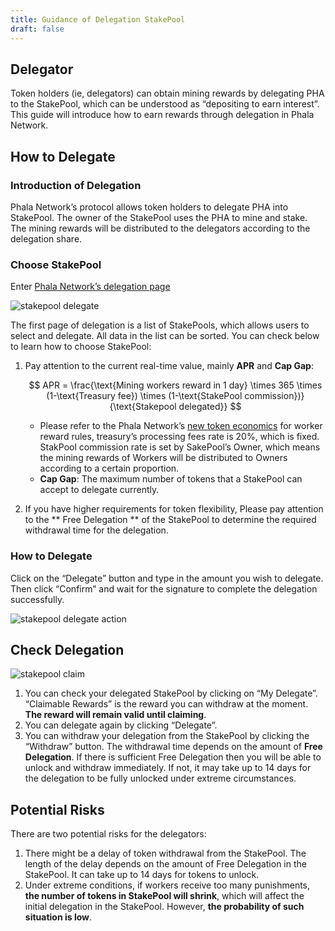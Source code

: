 ```yaml
---
title: Guidance of Delegation StakePool
draft: false
---
```


<script>
  MathJax = {
    tex: {
      inlineMath: [['$', '$'], ['\\(', '\\)']],
      displayMath: [['$$','$$'], ['\\[', '\\]']],
      processEscapes: true,
      processEnvironments: true
    },
    options: {
      skipHtmlTags: ['script', 'noscript', 'style', 'textarea', 'pre']
    }
  };
  window.addEventListener('load', (event) => {
      document.querySelectorAll("mjx-container").forEach(function(x){
        x.parentElement.classList += 'has-jax'})
    });
</script>
<script type="text/javascript" id="MathJax-script" async
  src="https://cdn.jsdelivr.net/npm/mathjax@3/es5/tex-mml-chtml.js"></script>

## Delegator

Token holders (ie, delegators) can obtain mining rewards by delegating PHA to the StakePool, which can be understood as “depositing to earn interest”. This guide will introduce how to earn rewards through delegation in Phala Network.

## How to Delegate

### Introduction of Delegation

Phala Network’s protocol allows token holders to delegate PHA into StakePool. The owner of the StakePool uses the PHA to mine and stake. The mining rewards will be distributed to the delegators according to the delegation share.

### Choose StakePool

Enter [Phala Network’s delegation page]( https://app.phala.network/delegate/ )

![stakepool delegate](/images/docs/khala-user/stakepool-delegate.jpg)

The first page of delegation is a list of StakePools, which allows users to select and delegate. All data in the list can be sorted. You can check below to learn how to choose StakePool:

1. Pay attention to the current real-time value, mainly **APR** and **Cap Gap**:

    $$
    APR = \frac{\text{Mining workers reward in 1 day} \times 365 \times (1-\text{Treasury fee}) \times (1-\text{StakePool commission})}{\text{Stakepool delegated}}
    $$

    - Please refer to the Phala Network’s [new token economics](https://medium.com/phala-network/reading-phala-network-economic-paper-preview-5f33b7019861) for worker reward rules, treasury’s processing fees rate is 20%, which is fixed. StakPool commission rate is set by SakePool’s Owner, which means the mining rewards of Workers will be distributed to Owners according to a certain proportion. 
    - **Cap Gap**: The maximum number of tokens that a StakePool can accept to delegate currently.

2. If you have higher requirements for token flexibility, Please pay attention to the ** Free Delegation ** of the StakePool to determine the required withdrawal time for the delegation.

### How to Delegate

Click on the “Delegate” button and type in the amount you wish to delegate. Then click “Confirm” and wait for the signature to complete the delegation successfully.

![stakepool delegate action](/images/docs/khala-user/stakepool-delegate-action.jpg)

## Check Delegation

![stakepool claim](/images/docs/khala-user/stakepool-claim.jpg)

1. You can check your delegated StakePool by clicking on “My Delegate”. “Claimable Rewards” is the reward you can withdraw at the moment. **The reward will remain valid until claiming**.
2. You can delegate again by clicking “Delegate”.
3. You can withdraw your delegation from the StakePool by clicking the “Withdraw” button. The withdrawal time depends on the amount of **Free Delegation**. If there is sufficient Free Delegation then you will be able to unlock and withdraw immediately. If not, it may take up to 14 days for the delegation to be fully unlocked under extreme circumstances.

## Potential Risks 

There are two potential risks for the delegators:

1. There might be a delay of token withdrawal from the StakePool. The length of the delay depends on the amount of Free Delegation in the StakePool. It can take up to 14 days for tokens to unlock.
2. Under extreme conditions, if workers receive too many punishments, **the number of tokens in StakePool will shrink**, which will affect the initial delegation in the StakePool. However, **the probability of such situation is low**.
